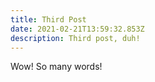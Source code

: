 ```yaml
---
title: Third Post
date: 2021-02-21T13:59:32.853Z
description: Third post, duh!
---
```

Wow! So many words!